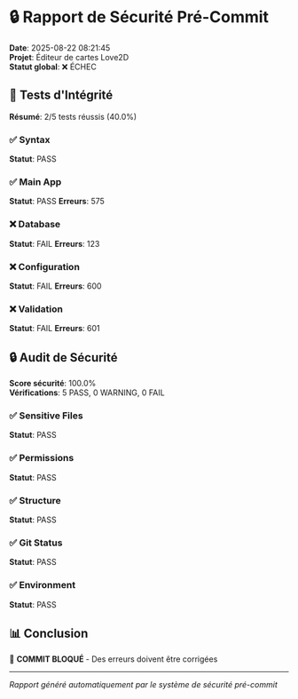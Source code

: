 # 🔒 Rapport de Sécurité Pré-Commit

**Date**: 2025-08-22 08:21:45  
**Projet**: Éditeur de cartes Love2D  
**Statut global**: ❌ ÉCHEC

## 🧪 Tests d'Intégrité

**Résumé**: 2/5 tests réussis (40.0%)

### ✅ Syntax
**Statut**: PASS

### ✅ Main App
**Statut**: PASS
**Erreurs**: 575

### ❌ Database
**Statut**: FAIL
**Erreurs**: 123

### ❌ Configuration
**Statut**: FAIL
**Erreurs**: 600

### ❌ Validation
**Statut**: FAIL
**Erreurs**: 601

## 🔒 Audit de Sécurité

**Score sécurité**: 100.0%  
**Vérifications**: 5 PASS, 0 WARNING, 0 FAIL

### ✅ Sensitive Files
**Statut**: PASS

### ✅ Permissions
**Statut**: PASS

### ✅ Structure
**Statut**: PASS

### ✅ Git Status
**Statut**: PASS

### ✅ Environment
**Statut**: PASS

## 📊 Conclusion

🛑 **COMMIT BLOQUÉ** - Des erreurs doivent être corrigées

---
*Rapport généré automatiquement par le système de sécurité pré-commit*
